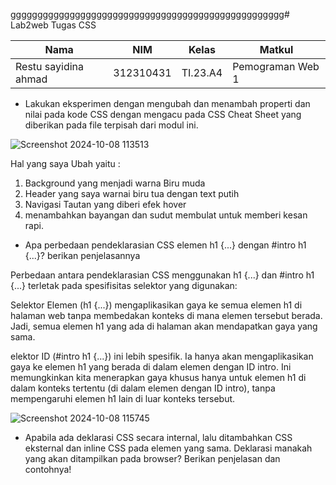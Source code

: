 ggggggggggggggggggggggggggggggggggggggggggggggggggg# Lab2web
Tugas CSS

|Nama|NIM|Kelas|Matkul|
|----|---|-----|------|
|Restu sayidina ahmad |312310431|TI.23.A4|Pemograman Web 1|

* Lakukan eksperimen dengan mengubah dan menambah properti dan nilai pada kode CSS
dengan mengacu pada CSS Cheat Sheet yang diberikan pada file terpisah dari modul ini.

![Screenshot 2024-10-08 113513](https://github.com/user-attachments/assets/0a2ff9ff-bf3d-472c-ad18-234c41d46d9d)

Hal yang saya Ubah yaitu :
1. Background yang menjadi warna Biru muda
2. Header yang saya warnai biru tua dengan text putih
3. Navigasi Tautan yang diberi efek hover
4. menambahkan bayangan dan sudut membulat untuk memberi kesan rapi.
   

*  Apa perbedaan pendeklarasian CSS elemen h1 {...} dengan #intro h1 {...}? berikan
penjelasannya

Perbedaan antara pendeklarasian CSS menggunakan h1 {...} dan #intro h1 {...} terletak pada spesifisitas selektor yang digunakan:

Selektor Elemen (h1 {...}) mengaplikasikan gaya ke semua elemen h1 di halaman web tanpa membedakan konteks di mana elemen tersebut berada. Jadi, semua elemen h1 yang ada di halaman akan mendapatkan gaya yang sama.

elektor ID (#intro h1 {...}) ini lebih spesifik. Ia hanya akan mengaplikasikan gaya ke elemen h1 yang berada di dalam elemen dengan ID intro. Ini memungkinkan kita menerapkan gaya khusus hanya untuk elemen h1 di dalam konteks tertentu (di dalam elemen dengan ID intro), tanpa mempengaruhi elemen h1 lain di luar konteks tersebut.

![Screenshot 2024-10-08 115745](https://github.com/user-attachments/assets/06880cd3-73ad-4ef3-a139-99565b1ac44a)

* Apabila ada deklarasi CSS secara internal, lalu ditambahkan CSS eksternal dan inline CSS pada
elemen yang sama. Deklarasi manakah yang akan ditampilkan pada browser? Berikan
penjelasan dan contohnya!
